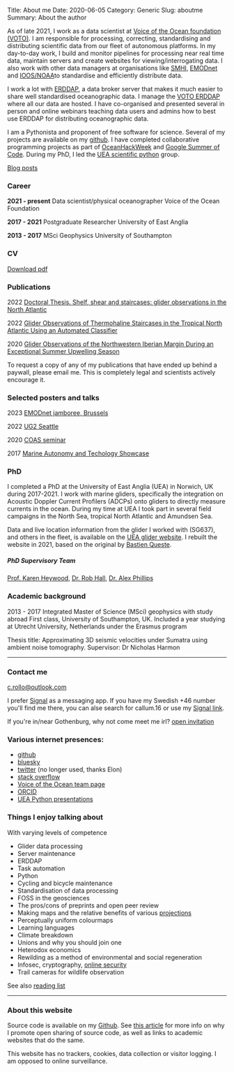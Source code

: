 Title: About me
Date: 2020-06-05
Category: Generic
Slug: aboutme
Summary: About the author

As of late 2021, I work as a data scientist at [Voice of the Ocean foundation (VOTO)](https://observations.voiceoftheocean.org/). I am responsible for processing, correcting, standardising and distributing scientific data from our fleet of autonomous platforms. In my day-to-day work, I build and monitor pipelines for processing near real time data, maintain servers and create websites for viewing/interrogating data. I also work with other data managers at organisations like [SMHI](https://www.smhi.se/en),  [EMODnet](https://emodnet.ec.europa.eu/en) and [IOOS/NOAA](https://ioos.noaa.gov/)to standardise and efficiently distribute data.

I work a lot with [ERDDAP](https://github.com/ERDDAP/erddap), a data broker server that makes it much easier to share well standardised oceanographic data. I manage the [VOTO ERDDAP](https://erddap.observations.voiceoftheocean.org/erddap/index.html) where all our data are hosted. I have co-organised and presented several in person and online webinars teaching data users and admins how to best use ERDDAP for distributing oceanographic data.

I am a Pythonista and proponent of free software for science. Several of my projects are available on my [github](https://github.com/callumrollo). I have completed collaborative programming projects as part of [OceanHackWeek]({filename}/articles/hackweek.md) and [Google Summer of Code](https://summerofcode.withgoogle.com/). During my PhD, I led the [UEA scientific python](https://ueapy.github.io/) group.

[Blog posts](/)

### Career

**2021 - present** Data scientist/physical oceanographer Voice of the Ocean Foundation

**2017 - 2021** Postgraduate Researcher University of East Anglia

**2013 - 2017** MSci Geophysics University of Southampton

### CV

[Download pdf](../images/callum-rollo-cv.pdf)

### Publications

2022 [Doctoral Thesis. Shelf, shear and staircases: glider observations in the North Atlantic](https://ueaeprints.uea.ac.uk/id/eprint/87555/)

2022 [Glider Observations of Thermohaline Staircases in the Tropical North Atlantic Using an Automated Classifier](https://gi.copernicus.org/articles/11/359/2022/)

2020 [Glider Observations of the Northwestern Iberian Margin During an Exceptional Summer Upwelling Season](https://doi.org/10.1029/2019JC015804)

To request a copy of any of my publications that have ended up behind a paywall, please email me. This is completely legal and scientists actively encourage it.

### Selected posters and talks
2023 [EMODnet jamboree, Brussels](../images/emodnet_2023.pdf)

2022 [UG2 Seattle](../images/ug2_2022.pdf)

2020 [COAS seminar](../images/Rollo_COAS_2020_low_res.pdf)

2017 [Marine Autonomy and Techology Showcase](../images/poster_omura_17.pdf)

### PhD

I completed a PhD at the University of East Anglia (UEA) in Norwich, UK during 2017-2021. I work with marine gliders, specifically the integration on Acoustic Doppler Current Profilers (ADCPs) onto gliders to directly measure currents in the ocean. During my time at UEA I took part in several field campaigns in the North Sea, tropical North Atlantic and Amundsen Sea.

Data and live location information from the glider I worked with (SG637), and others in the fleet, is available on the [UEA glider website](https://ueaglider.uea.ac.uk). I rebuilt the website in 2021, based on the original by [Bastien Queste](https://www.flow-lab.org/).

##### PhD Supervisory Team

[Prof. Karen Heywood](https://people.uea.ac.uk/k_heywood), [Dr. Rob Hall](https://people.uea.ac.uk/robert_hall), [Dr. Alex Phillips](https://noc.ac.uk/n/Alexander+Phillips)

### Academic background

2013 - 2017 Integrated Master of Science (MSci) geophysics with study abroad First class, University of Southampton, UK. Included a year studying at Utrecht University, Netherlands under the Erasmus program

Thesis title: Approximating 3D seismic velocities under Sumatra using ambient noise tomography.
Supervisor: Dr Nicholas Harmon

-----------------------

### Contact me

[c.rollo@outlook.com](mailto:c.rollo@outlook.com)

I prefer [Signal](https://www.signal.org/) as a messaging app. If you have my Swedish +46 number you'll find me there, you can alse search for callum.16 or use my [Signal link](https://signal.me/#eu/vVTfRWX6HkcX5wsuomv2wg_b_JyA5TQDgLStqYOtkpDZUvpL8UZCt4IvThrqhY-j).

If you're in/near Gothenburg, why not come meet me irl? [open invitation]({filename}/pages/open.md)

### Various internet presences:

- [github](https://github.com/callumrollo)
- [bluesky](https://bsky.app/profile/callumrollo.com)
- [twitter](https://twitter.com/callum_rollo) (no longer used, thanks Elon)
- [stack overflow](https://stackoverflow.com/users/13208790/marcos)
- [Voice of the Ocean team page](https://voiceoftheocean.org/meet-the-crew/)
- [ORCID](https://orcid.org/0000-0002-5134-7886)
- [UEA Python presentations](https://ueapy.github.io/author/callum-rollo.html) 

### Things I enjoy talking about

With varying levels of competence

- Glider data processing
- Server maintenance
- ERDDAP
- Task automation
- Python
- Cycling and bicycle maintenance
- Standardisation of data processing
- FOSS in the geosciences
- The pros/cons of preprints and open peer review
- Making maps and the relative benefits of various [projections](https://xkcd.com/977/)
- Perceptually uniform colourmaps
- Learning languages
- Climate breakdown
- Unions and why you should join one
- Heterodox economics
- Rewilding as a method of environmental and social regeneration
- Infosec, cryptography, [online security](https://www.youtube.com/watch?v=dQw4w9WgXcQ)
- Trail cameras for wildlife observation

See also [reading list]({filename}/articles/reading_list.md)

-------------------

### About this website

Source code is available on my [Github](https://github.com/callumrollo/callumrollo.github.io). See [this article]({filename}/articles/how_to.md) for more info on why I promote open sharing  of source code, as well as links to academic websites that do the same.

This website has no trackers, cookies, data collection or visitor logging. I am opposed to online surveillance.
